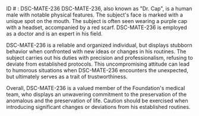 ID # : DSC-MATE-236
DSC-MATE-236, also known as "Dr. Cap", is a human male with notable physical features. The subject's face is marked with a unique spot on the mouth. The subject is often seen wearing a purple cap with a headset, accompanied by a red scarf. DSC-MATE-236 is employed as a doctor and is an expert in his field.

DSC-MATE-236 is a reliable and organized individual, but displays stubborn behavior when confronted with new ideas or changes in his routines. The subject carries out his duties with precision and professionalism, refusing to deviate from established protocols. This uncompromising attitude can lead to humorous situations when DSC-MATE-236 encounters the unexpected, but ultimately serves as a trait of trustworthiness.

Overall, DSC-MATE-236 is a valued member of the Foundation's medical team, who displays an unwavering commitment to the preservation of the anomalous and the preservation of life. Caution should be exercised when introducing significant changes or deviations from his established routines.